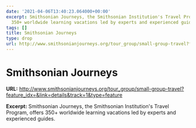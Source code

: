 ```yaml
---
date: '2021-04-06T13:40:23.064000+00:00'
excerpt: Smithsonian Journeys, the Smithsonian Institution's Travel Program, offers
  350+ worldwide learning vacations led by experts and experienced guides.
tags: []
title: Smithsonian Journeys
type: drop
url: http://www.smithsonianjourneys.org/tour_group/small-group-travel?feature_idx=&link=details&track=1&type=feature
---
```


# Smithsonian Journeys

**URL:** http://www.smithsonianjourneys.org/tour_group/small-group-travel?feature_idx=&link=details&track=1&type=feature

**Excerpt:** Smithsonian Journeys, the Smithsonian Institution's Travel Program, offers 350+ worldwide learning vacations led by experts and experienced guides.
